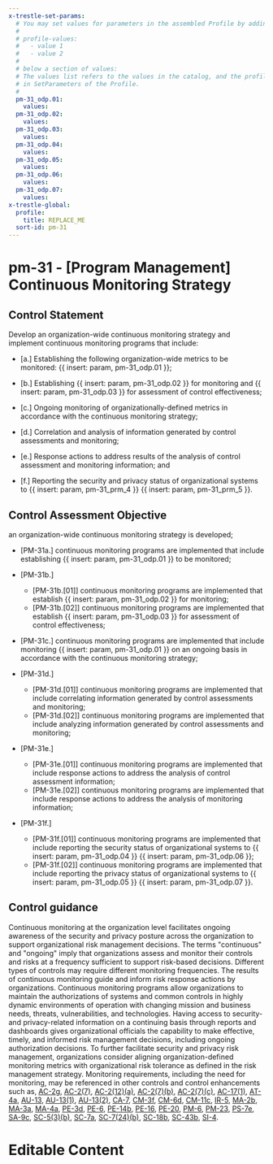 ```yaml
---
x-trestle-set-params:
  # You may set values for parameters in the assembled Profile by adding
  #
  # profile-values:
  #   - value 1
  #   - value 2
  #
  # below a section of values:
  # The values list refers to the values in the catalog, and the profile-values represent values
  # in SetParameters of the Profile.
  #
  pm-31_odp.01:
    values:
  pm-31_odp.02:
    values:
  pm-31_odp.03:
    values:
  pm-31_odp.04:
    values:
  pm-31_odp.05:
    values:
  pm-31_odp.06:
    values:
  pm-31_odp.07:
    values:
x-trestle-global:
  profile:
    title: REPLACE_ME
  sort-id: pm-31
---
```


# pm-31 - \[Program Management\] Continuous Monitoring Strategy

## Control Statement

Develop an organization-wide continuous monitoring strategy and implement continuous monitoring programs that include:

- \[a.\] Establishing the following organization-wide metrics to be monitored: {{ insert: param, pm-31_odp.01 }};

- \[b.\] Establishing {{ insert: param, pm-31_odp.02 }} for monitoring and {{ insert: param, pm-31_odp.03 }} for assessment of control effectiveness;

- \[c.\] Ongoing monitoring of organizationally-defined metrics in accordance with the continuous monitoring strategy;

- \[d.\] Correlation and analysis of information generated by control assessments and monitoring;

- \[e.\] Response actions to address results of the analysis of control assessment and monitoring information; and

- \[f.\] Reporting the security and privacy status of organizational systems to {{ insert: param, pm-31_prm_4 }} {{ insert: param, pm-31_prm_5 }}.

## Control Assessment Objective

an organization-wide continuous monitoring strategy is developed;

- \[PM-31a.\] continuous monitoring programs are implemented that include establishing {{ insert: param, pm-31_odp.01 }} to be monitored;

- \[PM-31b.\]

  - \[PM-31b.[01]\] continuous monitoring programs are implemented that establish {{ insert: param, pm-31_odp.02 }} for monitoring;
  - \[PM-31b.[02]\] continuous monitoring programs are implemented that establish {{ insert: param, pm-31_odp.03 }} for assessment of control effectiveness;

- \[PM-31c.\] continuous monitoring programs are implemented that include monitoring {{ insert: param, pm-31_odp.01 }} on an ongoing basis in accordance with the continuous monitoring strategy;

- \[PM-31d.\]

  - \[PM-31d.[01]\] continuous monitoring programs are implemented that include correlating information generated by control assessments and monitoring;
  - \[PM-31d.[02]\] continuous monitoring programs are implemented that include analyzing information generated by control assessments and monitoring;

- \[PM-31e.\]

  - \[PM-31e.[01]\] continuous monitoring programs are implemented that include response actions to address the analysis of control assessment information;
  - \[PM-31e.[02]\] continuous monitoring programs are implemented that include response actions to address the analysis of monitoring information;

- \[PM-31f.\]

  - \[PM-31f.[01]\] continuous monitoring programs are implemented that include reporting the security status of organizational systems to {{ insert: param, pm-31_odp.04 }} {{ insert: param, pm-31_odp.06 }};
  - \[PM-31f.[02]\] continuous monitoring programs are implemented that include reporting the privacy status of organizational systems to {{ insert: param, pm-31_odp.05 }} {{ insert: param, pm-31_odp.07 }}.

## Control guidance

Continuous monitoring at the organization level facilitates ongoing awareness of the security and privacy posture across the organization to support organizational risk management decisions. The terms "continuous" and "ongoing" imply that organizations assess and monitor their controls and risks at a frequency sufficient to support risk-based decisions. Different types of controls may require different monitoring frequencies. The results of continuous monitoring guide and inform risk response actions by organizations. Continuous monitoring programs allow organizations to maintain the authorizations of systems and common controls in highly dynamic environments of operation with changing mission and business needs, threats, vulnerabilities, and technologies. Having access to security- and privacy-related information on a continuing basis through reports and dashboards gives organizational officials the capability to make effective, timely, and informed risk management decisions, including ongoing authorization decisions. To further facilitate security and privacy risk management, organizations consider aligning organization-defined monitoring metrics with organizational risk tolerance as defined in the risk management strategy. Monitoring requirements, including the need for monitoring, may be referenced in other controls and control enhancements such as, [AC-2g](#ac-2_smt.g), [AC-2(7)](#ac-2.7), [AC-2(12)(a)](#ac-2.12_smt.a), [AC-2(7)(b)](#ac-2.7_smt.b), [AC-2(7)(c)](#ac-2.7_smt.c), [AC-17(1)](#ac-17.1), [AT-4a](#at-4_smt.a), [AU-13](#au-13), [AU-13(1)](#au-13.1), [AU-13(2)](#au-13.2), [CA-7](#ca-7), [CM-3f](#cm-3_smt.f), [CM-6d](#cm-6_smt.d), [CM-11c](#cm-11_smt.c), [IR-5](#ir-5), [MA-2b](#ma-2_smt.b), [MA-3a](#ma-3_smt.a), [MA-4a](#ma-4_smt.a), [PE-3d](#pe-3_smt.d), [PE-6](#pe-6), [PE-14b](#pe-14_smt.b), [PE-16](#pe-16), [PE-20](#pe-20), [PM-6](#pm-6), [PM-23](#pm-23), [PS-7e](#ps-7_smt.e), [SA-9c](#sa-9_smt.c), [SC-5(3)(b)](#sc-5.3_smt.b), [SC-7a](#sc-7_smt.a), [SC-7(24)(b)](#sc-7.24_smt.b), [SC-18b](#sc-18_smt.b), [SC-43b](#sc-43_smt.b), [SI-4](#si-4).

# Editable Content

<!-- Make additions and edits below -->
<!-- The above represents the contents of the control as received by the profile, prior to additions. -->
<!-- If the profile makes additions to the control, they will appear below. -->
<!-- The above markdown may not be edited but you may edit the content below, and/or introduce new additions to be made by the profile. -->
<!-- If there is a yaml header at the top, parameter values may be edited. Use --set-parameters to incorporate the changes during assembly. -->
<!-- The content here will then replace what is in the profile for this control, after running profile-assemble. -->
<!-- The current profile has no added parts for this control, but you may add new ones here. -->
<!-- Each addition must have a heading either of the form ## Control my_addition_name -->
<!-- or ## Part a. (where the a. refers to one of the control statement labels.) -->
<!-- "## Control" parts are new parts added after the statement part. -->
<!-- "## Part" parts are new parts added into the top-level statement part with that label. -->
<!-- Subparts may be added with nested hash levels of the form ### My Subpart Name -->
<!-- underneath the parent ## Control or ## Part being added -->
<!-- See https://ibm.github.io/compliance-trestle/tutorials/ssp_profile_catalog_authoring/ssp_profile_catalog_authoring for guidance. -->
